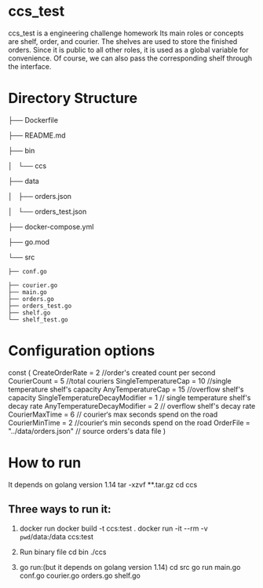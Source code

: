 # ccs_test

ccs_test is a engineering challenge homework
Its main roles or concepts are shelf, order, and courier.
The shelves are used to store the finished orders. 
Since it is public to all other roles, it is used as a global variable for convenience.
Of course, we can also pass the corresponding shelf through the interface.

# Directory Structure

├── Dockerfile

├── README.md

├── bin

│   └── ccs

├── data

│   ├── orders.json

│   └── orders_test.json

├── docker-compose.yml

├── go.mod

└── src

    ├── conf.go
    
    ├── courier.go
    ├── main.go
    ├── orders.go
    ├── orders_test.go
    ├── shelf.go
    └── shelf_test.go

# Configuration options

const (
	CreateOrderRate                = 2                     //order's created count per second
	CourierCount                   = 5                     //total couriers
	SingleTemperatureCap           = 10                    //single temperature shelf's capacity
	AnyTemperatureCap              = 15                    //overflow shelf's capacity
	SingleTemperatureDecayModifier = 1                     // single temperature shelf's decay rate
	AnyTemperatureDecayModifier    = 2                     // overflow shelf's decay rate
	CourierMaxTime                 = 6                     // courier‘s max seconds spend on the road
	CourierMinTime                 = 2                     //courier‘s min seconds spend on the road
	OrderFile                      = "../data/orders.json" // source orders's data file
)

# How to run

It depends on golang version 1.14
tar -xzvf  **.tar.gz
cd ccs

## Three ways to run it:
1. docker run
docker build -t ccs:test .
docker run -it --rm -v `pwd`/data:/data  ccs:test

2. Run binary file
cd bin
./ccs

3. go run:(but it depends on golang version 1.14)
cd src
go run main.go conf.go courier.go orders.go shelf.go
